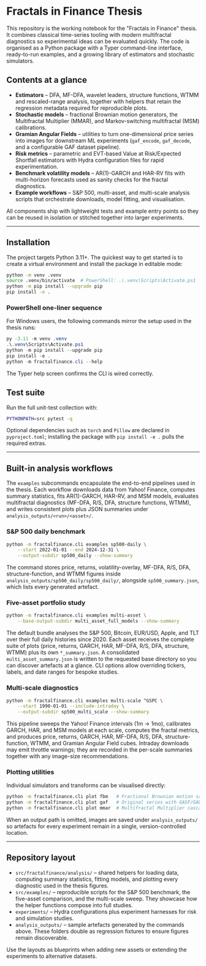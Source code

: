 # Fractals in Finance Thesis

This repository is the working notebook for the "Fractals in Finance" thesis.
It combines classical time-series tooling with modern multifractal diagnostics
so experimental ideas can be evaluated quickly.  The code is organised as a
Python package with a Typer command-line interface, ready-to-run examples, and a
growing library of estimators and stochastic simulators.

## Contents at a glance

- **Estimators** – DFA, MF-DFA, wavelet leaders, structure functions, WTMM and
  rescaled-range analysis, together with helpers that retain the regression
  metadata required for reproducible plots.
- **Stochastic models** – fractional Brownian motion generators, the
  Multifractal Multiplier (MMAR), and Markov-switching multifractal (MSM)
  calibrations.
- **Gramian Angular Fields** – utilities to turn one-dimensional price series
  into images for downstream ML experiments (`gaf_encode`, `gaf_decode`, and a
  configurable GAF dataset pipeline).
- **Risk metrics** – parametric and EVT-based Value at Risk/Expected Shortfall
  estimators with Hydra configuration files for rapid experimentation.
- **Benchmark volatility models** – AR(1)-GARCH and HAR-RV fits with
  multi-horizon forecasts used as sanity checks for the fractal diagnostics.
- **Example workflows** – S&P 500, multi-asset, and multi-scale analysis
  scripts that orchestrate downloads, model fitting, and visualisation.

All components ship with lightweight tests and example entry points so they can
be reused in isolation or stitched together into larger experiments.

---

## Installation

The project targets Python 3.11+.  The quickest way to get started is to create
a virtual environment and install the package in editable mode:

```bash
python -m venv .venv
source .venv/bin/activate  # PowerShell: .\.venv\Scripts\Activate.ps1
python -m pip install --upgrade pip
pip install -e .
```

### PowerShell one-liner sequence

For Windows users, the following commands mirror the setup used in the thesis
runs:

```powershell
py -3.11 -m venv .venv
.\.venv\Scripts\Activate.ps1
python -m pip install --upgrade pip
pip install -e .
python -m fractalfinance.cli --help
```

The Typer help screen confirms the CLI is wired correctly.

## Test suite

Run the full unit-test collection with:

```bash
PYTHONPATH=src pytest -q
```

Optional dependencies such as `torch` and `Pillow` are declared in
`pyproject.toml`; installing the package with `pip install -e .` pulls the
required extras.

---

## Built-in analysis workflows

The `examples` subcommands encapsulate the end-to-end pipelines used in the
thesis.  Each workflow downloads data from Yahoo! Finance, computes summary
statistics, fits AR(1)-GARCH, HAR-RV, and MSM models, evaluates multifractal
diagnostics (MF-DFA, R/S, DFA, structure functions, WTMM), and writes consistent
plots plus JSON summaries under `analysis_outputs/<run>/<asset>/`.

### S&P 500 daily benchmark

```bash
python -m fractalfinance.cli examples sp500-daily \
    --start 2022-01-01 --end 2024-12-31 \
    --output-subdir sp500_daily --show-summary
```

The command stores price, returns, volatility-overlay, MF-DFA, R/S, DFA,
structure-function, and WTMM figures inside
`analysis_outputs/sp500_daily/sp500_daily/`, alongside
`sp500_summary.json`, which lists every generated artefact.

### Five-asset portfolio study

```bash
python -m fractalfinance.cli examples multi-asset \
    --base-output-subdir multi_asset_full_models --show-summary
```

The default bundle analyses the S&P 500, Bitcoin, EUR/USD, Apple, and TLT over
their full daily histories since 2020.  Each asset receives the complete suite
of plots (price, returns, GARCH, HAR, MF-DFA, R/S, DFA, structure, WTMM) plus its
own `*_summary.json`.  A consolidated `multi_asset_summary.json` is written to the
requested base directory so you can discover artefacts at a glance.  CLI options
allow overriding tickers, labels, and date ranges for bespoke studies.

### Multi-scale diagnostics

```bash
python -m fractalfinance.cli examples multi-scale ^GSPC \
    --start 1990-01-01 --include-intraday \
    --output-subdir sp500_multi_scale --show-summary
```

This pipeline sweeps the Yahoo! Finance intervals (1m → 1mo), calibrates GARCH,
HAR, and MSM models at each scale, computes the fractal metrics, and produces
price, returns, GARCH, HAR, MF-DFA, R/S, DFA, structure-function, WTMM, and
Gramian Angular Field cubes.  Intraday downloads may emit throttle warnings; they
are recorded in the per-scale summaries together with any image-size
recommendations.

### Plotting utilities

Individual simulators and transforms can be visualised directly:

```bash
python -m fractalfinance.cli plot fbm   # Fractional Brownian motion sample
python -m fractalfinance.cli plot gaf   # Original series with GASF/GADF views
python -m fractalfinance.cli plot mmar  # Multifractal Multiplier cascade
```

When an output path is omitted, images are saved under `analysis_outputs/` so
artefacts for every experiment remain in a single, version-controlled location.

---

## Repository layout

- `src/fractalfinance/analysis/` – shared helpers for loading data, computing
  summary statistics, fitting models, and plotting every diagnostic used in the
  thesis figures.
- `src/examples/` – reproducible scripts for the S&P 500 benchmark, the
  five-asset comparison, and the multi-scale sweep.  They showcase how the
  helper functions compose into full studies.
- `experiments/` – Hydra configurations plus experiment harnesses for risk and
  simulation studies.
- `analysis_outputs/` – sample artefacts generated by the commands above.  These
  folders double as regression fixtures to ensure figures remain discoverable.

Use the layouts as blueprints when adding new assets or extending the
experiments to alternative datasets.
